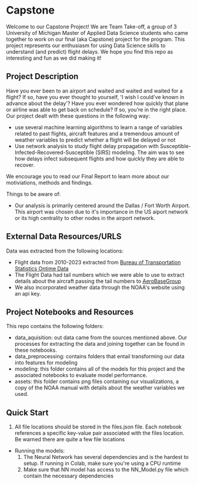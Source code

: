 # Capstone
Welcome to our Capstone Project!  We are Team Take-off, a group of 3 University of Michigan Master of Applied Data Science students who came together to work on our final (aka Capstone) project for the program. This project represents our enthusiasm for using Data Science skills to understand (and predict) flight delays.  We hope you find this repo as interesting and fun as we did making it!

## Project Description

Have you ever been to an airport and waited and waited and waited for a flight?  If so, have you ever thought to yourself, 'I wish I could've known in advance about the delay'? Have you ever wondered how quickly that plane or airline was able to get back on schedule? If so, you're in the right place.  Our project dealt with these questions in the following way:
-  use several machine learning algorithms to learn a range of variables related to past flights, aircraft features and a tremendous amount of weather variables to predict whether a flight will be delayed or not
-  Use network analysis to study flight delay propagation with Susceptible-Infected-Recovered-Susceptible (SIRS) modeling. The aim was to see how delays infect subsequent flights and how quickly they are able to recover. 

We encourage you to read our Final Report to learn more about our motiviations, methods and findings.

Things to be aware of:
 - Our analysis is primarily centered around the Dallas / Fort Worth Airport.  This airport was chosen due to it's importance in the US aiport network or its high centrality to other nodes in the airport network.   

## External Data Resources/URLS
Data was extracted from the following locations:
 - Flight data from 2010-2023 extracted from [Bureau of Transportation Statistics Ontime Data](https://www.transtats.bts.gov/DL_SelectFields.aspx?gnoyr_VQ=FGJ&QO_fu146_anzr=b0-gvzr)  
 - The Flight Data had tail numbers which we were able to use to extract details about the aircraft passing the tail numbers to [AeroBaseGroup](https://aerobasegroup.com/tail-number-lookup)
 - We also incorporated weather data through the NOAA's website using an api key.

## Project Notebooks and Resources

This repo contains the following folders:
- data_aquisition: out data came from the sources mentioned above.  Our processes for extracting the data and joining together can be found in these notebooks.
- data_preprocessing: contains folders that entail transforming our data into features for modeling
- modeling: this folder contains all of the models for this project and the associated notebooks to evaluate model performance.
- assets: this folder contains png files containing our visualizations, a copy of the NOAA manual with details about the weather variables we used.


## Quick Start
1. All file locations should be stored in the files.json file. Each notebook references a specific key-value pair associated with the files location. Be warned there are quite a few file locations

- Running the models:
  1. The Neural Network has several dependencies and is the hardest to setup.  If running in Colab, make sure you're using a CPU runtime
  2. Make sure that NN model has access to the NN_Model.py file which contain the necessary dependencies
